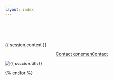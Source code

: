 ```yaml
---
layout: index
---
```


<div style="margin-top: 6em"
{% assign sorted_sessions = site.sessions | sort: "order" %}
{% for session in sorted_sessions %}

><div class="page-session"><div class="half-wide-dyn secondary">
  <div class="page-session-text">
   {{ session.content }}
  </div>
  <p style="text-align: center"><a class="outlined" href="/contact.html#contact"><span lang="nl">Contact opnemen</span><span lang="en">Contact</span></a></p>
</div><div class="half-wide-dyn secondary">
  <p><img src="{{ session.photo }}" alt="{{ session.title}}"/></p>
</div><div style="clear: both"></div></div
    
{% endfor %}
></div>